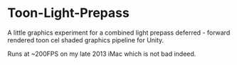 # Toon-Light-Prepass
A little graphics experiment for a combined light prepass deferred - forward rendered toon cel shaded graphics pipeline for Unity. 

Runs at ~200FPS on my late 2013 iMac which is not bad indeed. 
